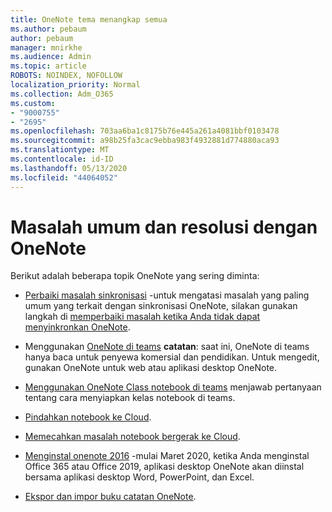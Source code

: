 ```yaml
---
title: OneNote tema menangkap semua
ms.author: pebaum
author: pebaum
manager: mnirkhe
ms.audience: Admin
ms.topic: article
ROBOTS: NOINDEX, NOFOLLOW
localization_priority: Normal
ms.collection: Adm_O365
ms.custom:
- "9000755"
- "2695"
ms.openlocfilehash: 703aa6ba1c8175b76e445a261a4081bbf0103478
ms.sourcegitcommit: a98b25fa3cac9ebba983f4932881d774880aca93
ms.translationtype: MT
ms.contentlocale: id-ID
ms.lasthandoff: 05/13/2020
ms.locfileid: "44064052"
---
```

# <a name="common-issues-and-resolutions-with-onenote"></a>Masalah umum dan resolusi dengan OneNote

Berikut adalah beberapa topik OneNote yang sering diminta:

- [Perbaiki masalah sinkronisasi](https://support.office.com/article/299495ef-66d1-448f-90c1-b785a6968d45) -untuk mengatasi masalah yang paling umum yang terkait dengan sinkronisasi OneNote, silakan gunakan langkah di [memperbaiki masalah ketika Anda tidak dapat menyinkronkan OneNote](https://support.office.com/article/Fix-issues-when-you-can-t-sync-OneNote-299495ef-66d1-448f-90c1-b785a6968d45).

- Menggunakan [OneNote di teams](https://support.microsoft.com/office/add-a-onenote-notebook-to-teams-0ec78cc3-ba3b-4279-a88e-aa40af9865c2) **catatan**: saat ini, OneNote di teams hanya baca untuk penyewa komersial dan pendidikan. Untuk mengedit, gunakan OneNote untuk web atau aplikasi desktop OneNote.

- [Menggunakan OneNote Class notebook di teams](https://support.office.com/article/bd77f11f-27cd-4d41-bfbd-2b11799f1440) menjawab pertanyaan tentang cara menyiapkan kelas notebook di teams.

- [Pindahkan notebook ke Cloud](https://support.office.com/article/d5c28b91-7b9c-45be-8f0c-529bdbba019a).

- [Memecahkan masalah notebook bergerak ke Cloud](https://support.office.com/article/70528107-11dc-4f3f-b695-b150059dfd78).

- [Menginstal onenote 2016](https://support.office.com/article/c08068d8-b517-4464-9ff2-132cb9c45c08) -mulai Maret 2020, ketika Anda menginstal Office 365 atau Office 2019, aplikasi desktop OneNote akan diinstal bersama aplikasi desktop Word, PowerPoint, dan Excel.

- [Ekspor dan impor buku catatan OneNote](https://support.office.com/article/a4b60da5-8f33-464e-b1ba-b95ce540f309).

